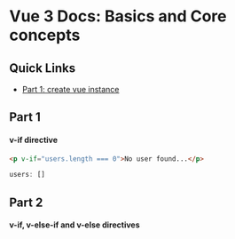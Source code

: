 # Vue 3 Docs: Basics and Core concepts

## Quick Links
* <a href="#part-1">Part 1: create vue instance</a>

## Part 1
#### v-if directive

```html
<p v-if="users.length === 0">No user found...</p>
```
```js
users: []
```

## Part 2
#### v-if, v-else-if and v-else directives


